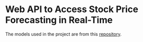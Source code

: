 # Web API to Access Stock Price Forecasting in Real-Time

The models used in the project are from this [repository](https://github.com/saifx19/multivariate-lstm-stock-price-prediction).
